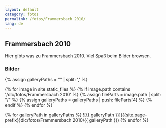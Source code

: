 ```yaml
---
layout: default
category: fotos
permalink: /fotos/Frammersbach 2010/
lang: de
---
```


## Frammersbach 2010

Hier gibts was zu Frammersbach 2010. Viel Spaß beim Bilder browsen.

### Bilder
{% assign galleryPaths = "" | split: ',' %}

{% for image in site.static_files %}
{% if image.path contains '/dlc/fotos/Frammersbach 2010' %}
        {% assign fileParts = image.path | split: "/" %}
        {% assign galleryPaths = galleryPaths | push: fileParts[4] %}
{% endif %}
{% endfor %}

{% for galleryPath in galleryPaths %}
![{{ galleryPath }}]({{site.page-prefix}}dlc/fotos/Frammersbach 2010/{{ galleryPath }})
{% endfor %}
